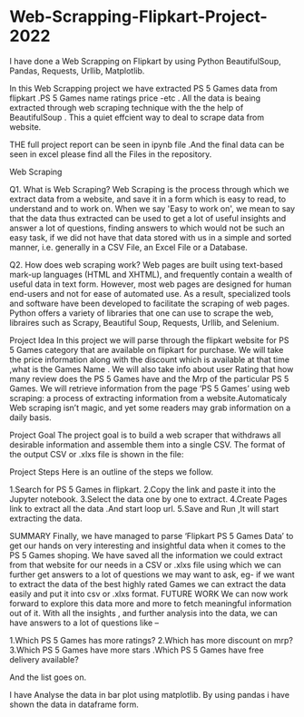 # Web-Scrapping-Flipkart-Project-2022
I have done a Web Scrapping on Flipkart by using Python BeautifulSoup, Pandas, Requests, Urllib, Matplotlib.

In this Web Scrapping project we have extracted PS 5 Games data from flipkart .PS 5 Games name ratings price -etc . All the data is beaing extracted through web scraping technique with the the help of BeautifulSoup . This a quiet effcient way to deal to scrape data from website.

THE full project report can be seen in ipynb file .And the final data can be seen in excel please find all the Files in the repository.

Web Scraping

Q1. What is Web Scraping? Web Scraping is the process through which we extract data from a website, and save it in a form which is easy to read, to understand and to work on. When we say 'Easy to work on', we mean to say that the data thus extracted can be used to get a lot of useful insights and answer a lot of questions, finding answers to which would not be such an easy task, if we did not have that data stored with us in a simple and sorted manner, i.e. generally in a CSV File, an Excel File or a Database.

Q2. How does web scraping work? Web pages are built using text-based mark-up languages (HTML and XHTML), and frequently contain a wealth of useful data in text form. However, most web pages are designed for human end-users and not for ease of automated use. As a result, specialized tools and software have been developed to facilitate the scraping of web pages.
Python offers a variety of libraries that one can use to scrape the web, libraires such as Scrapy, Beautiful Soup, Requests, Urllib, and Selenium.

Project Idea In this project we will parse through the flipkart website for PS 5 Games category that are available on flipkart for purchase. We will take the price information along with the discount which is available at that time ,what is the Games Name . We will also take info about user Rating that how many review does the PS 5 Games have and the Mrp of the particular PS 5 Games. We will retrieve information from the page ‘PS 5 Games’ using web scraping: a process of extracting information from a website.Automaticaly Web scraping isn’t magic, and yet some readers may grab information on a daily basis.

Project Goal The project goal is to build a web scraper that withdraws all desirable information and assemble them into a single CSV. The format of the output CSV or .xlxs file is shown in the file:

Project Steps Here is an outline of the steps we follow.

1.Search for PS 5 Games in flipkart. 2.Copy the link and paste it into the Jupyter notebook. 3.Select the data one by one to extract. 4.Create Pages link to extract all the data .And start loop url. 5.Save and Run ,It will start extracting the data.

SUMMARY Finally, we have managed to parse ‘Flipkart PS 5 Games Data’ to get our hands on very interesting and insightful data when it comes to the PS 5 Games shoping. We have saved all the information we could extract from that website for our needs in a CSV or .xlxs file using which we can further get answers to a lot of questions we may want to ask, eg- if we want to extract the data of the best highly rated Games we can extract the data easily and put it into csv or .xlxs format. FUTURE WORK We can now work forward to explore this data more and more to fetch meaningful information out of it. With all the insights , and further analysis into the data, we can have answers to a lot of questions like –

1.Which PS 5 Games has more ratings? 2.Which has more discount on mrp? 3.Which PS 5 Games have more stars .Which PS 5 Games have free delivery available?

And the list goes on.

I have Analyse the data in bar plot using matplotlib. By using pandas i have shown the data in dataframe form.
